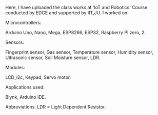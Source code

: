 Here, I have uploaded the class works at 'IoT and Robotics' Course conducted by EDGE and supported by IIT,JU. I worked on: 

Microcontrollers:

Arduino Uno, Nano, Mega,
ESP8266, ESP32,
Raspberry PI zero, 2.


Sensors:

Fingerprint sensor,
Gas sensor,
Temperature sensor,
Humidity sensor,
Ultrasonic sensor,
Soil Moisture sensor,
LDR.


Modules:

LCD_i2c,
Keypad,
Servo motor.


Applications used:

Blynk,
Arduino IDE.



Abbreviations:
LDR = Light Dependent Resistor.
